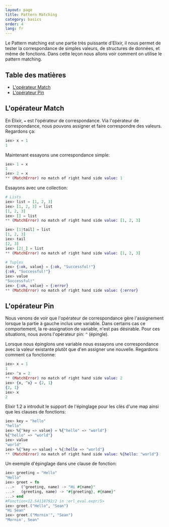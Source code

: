 ```yaml
---
layout: page
title: Pattern Matching
category: basics
order: 4
lang: fr
---
```


Le Pattern matching est une partie très puissante d'Elixir, il nous permet de tester la correspondance de simples valeurs, de structures de données, et même de fonctions. Dans cette leçon nous allons voir comment on utilise le pattern matching.

## Table des matières

- [L'opérateur Match](#match-operator)
- [L'opérateur Pin](#pin-operator)

## <a name="match-operator"></a>L'opérateur Match

En Elixir, `=` est l'opérateur de correspondance. Via l'opérateur de correspondance, nous pouvons assigner et faire correspondre des valeurs. Regardons ça:

```elixir
iex> x = 1
1
```

Maintenant essayons une correspondance simple:

```elixir
iex> 1 = x
1
iex> 2 = x
** (MatchError) no match of right hand side value: 1
```

Essayons avec une collection:

```elixir
# Lists
iex> list = [1, 2, 3]
iex> [1, 2, 3] = list
[1, 2, 3]
iex> [] = list
** (MatchError) no match of right hand side value: [1, 2, 3]

iex> [1|tail] = list
[1, 2, 3]
iex> tail
[2, 3]
iex> [2|_] = list
** (MatchError) no match of right hand side value: [1, 2, 3]

# Tuples
iex> {:ok, value} = {:ok, "Successful!"}
{:ok, "Successful!"}
iex> value
"Successful!"
iex> {:ok, value} = {:error}
** (MatchError) no match of right hand side value: {:error}
```

## <a name="pin-operator"></a>L'opérateur Pin

Nous venons de voir que l'opérateur de correspondance gère l'assignement lorsque la partie à gauche inclus une variable. Dans certains cas ce comportement, la re-assignation de variable, n'est pas désirable. Pour ces situations, nous avons l'opérateur pin: `^` (épingle).

Lorsque nous épinglons une variable nous essayons une correspondance avec la valeur existante plutôt que d'en assigner une nouvelle. Regardons comment ca fonctionne:

```elixir
iex> x = 1
1
iex> ^x = 2
** (MatchError) no match of right hand side value: 2
iex> {x, ^x} = {2, 1}
{2, 1}
iex> x
2
```

Elixir 1.2 a introduit le support de l'épinglage pour les clés d'une map ainsi que les clauses de fonctions:

```elixir
iex> key = "hello"
"hello"
iex> %{^key => value} = %{"hello" => "world"}
%{"hello" => "world"}
iex> value
"world"
iex> %{^key => value} = %{:hello => "world"}
** (MatchError) no match of right hand side value: %{hello: "world"}
```

Un exemple d'épinglage dans une clause de fonction:

```elixir
iex> greeting = "Hello"
"Hello"
iex> greet = fn
...>   (^greeting, name) -> "Hi #{name}"
...>   (greeting, name) -> "#{greeting}, #{name}"
...> end
#Function<12.54118792/2 in :erl_eval.expr/5>
iex> greet.("Hello", "Sean")
"Hi Sean"
iex> greet.("Mornin'", "Sean")
"Mornin', Sean"
```
